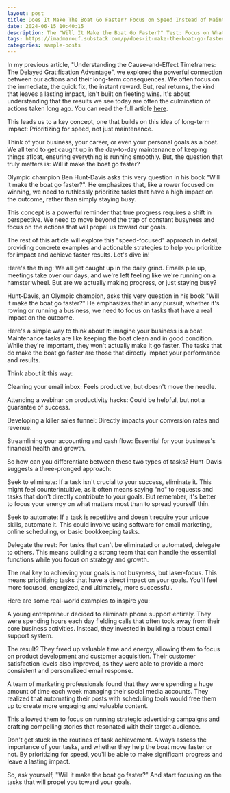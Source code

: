 ```yaml
---
layout: post
title: Does It Make The Boat Go Faster? Focus on Speed Instead of Maintenance for Faster Results
date: 2024-06-15 10:40:15
description: The "Will It Make the Boat Go Faster?" Test: Focus on What Really Matters
tags: https://imadmarouf.substack.com/p/does-it-make-the-boat-go-faster-focus
categories: sample-posts
---
```


In my previous article, "Understanding the Cause-and-Effect Timeframes: The Delayed Gratification Advantage", we explored the powerful connection between our actions and their long-term consequences. We often focus on the immediate, the quick fix, the instant reward. But, real returns, the kind that leaves a lasting impact, isn't built on fleeting wins. It's about understanding that the results we see today are often the culmination of actions taken long ago. You can read the full article [here](https://imadmarouf.substack.com/p/understanding-the-cause-and-effect).

This leads us to a key concept, one that builds on this idea of long-term impact: Prioritizing for speed, not just maintenance.

Think of your business, your career, or even your personal goals as a boat. We all tend to get caught up in the day-to-day maintenance of keeping things afloat, ensuring everything is running smoothly. But, the question that truly matters is: Will it make the boat go faster?

Olympic champion Ben Hunt-Davis asks this very question in his book "Will it make the boat go faster?". He emphasizes that, like a rower focused on winning, we need to ruthlessly prioritize tasks that have a high impact on the outcome, rather than simply staying busy.

This concept is a powerful reminder that true progress requires a shift in perspective. We need to move beyond the trap of constant busyness and focus on the actions that will propel us toward our goals.

The rest of this article will explore this "speed-focused" approach in detail, providing concrete examples and actionable strategies to help you prioritize for impact and achieve faster results. Let's dive in!

Here's the thing: We all get caught up in the daily grind. Emails pile up, meetings take over our days, and we're left feeling like we're running on a hamster wheel. But are we actually making progress, or just staying busy?

Hunt-Davis, an Olympic champion, asks this very question in his book "Will it make the boat go faster?" He emphasizes that in any pursuit, whether it's rowing or running a business, we need to focus on tasks that have a real impact on the outcome.

Here's a simple way to think about it: imagine your business is a boat. Maintenance tasks are like keeping the boat clean and in good condition. While they're important, they won't actually make it go faster. The tasks that do make the boat go faster are those that directly impact your performance and results.

Think about it this way:

Cleaning your email inbox: Feels productive, but doesn't move the needle.

Attending a webinar on productivity hacks: Could be helpful, but not a guarantee of success.

Developing a killer sales funnel: Directly impacts your conversion rates and revenue.

Streamlining your accounting and cash flow: Essential for your business's financial health and growth.

So how can you differentiate between these two types of tasks? Hunt-Davis suggests a three-pronged approach:

Seek to eliminate: If a task isn't crucial to your success, eliminate it. This might feel counterintuitive, as it often means saying "no" to requests and tasks that don't directly contribute to your goals. But remember, it's better to focus your energy on what matters most than to spread yourself thin.

Seek to automate: If a task is repetitive and doesn't require your unique skills, automate it. This could involve using software for email marketing, online scheduling, or basic bookkeeping tasks.

Delegate the rest: For tasks that can't be eliminated or automated, delegate to others. This means building a strong team that can handle the essential functions while you focus on strategy and growth.

The real key to achieving your goals is not busyness, but laser-focus. This means prioritizing tasks that have a direct impact on your goals. You'll feel more focused, energized, and ultimately, more successful.

Here are some real-world examples to inspire you:

A young entrepreneur decided to eliminate phone support entirely. They were spending hours each day fielding calls that often took away from their core business activities. Instead, they invested in building a robust email support system.

The result? They freed up valuable time and energy, allowing them to focus on product development and customer acquisition. Their customer satisfaction levels also improved, as they were able to provide a more consistent and personalized email response.

A team of marketing professionals found that they were spending a huge amount of time each week managing their social media accounts. They realized that automating their posts with scheduling tools would free them up to create more engaging and valuable content.

This allowed them to focus on running strategic advertising campaigns and crafting compelling stories that resonated with their target audience.

Don't get stuck in the routines of task achievement. Always assess the importance of your tasks, and whether they help the boat move faster or not. By prioritizing for speed, you'll be able to make significant progress and leave a lasting impact.

So, ask yourself, "Will it make the boat go faster?" And start focusing on the tasks that will propel you toward your goals.

